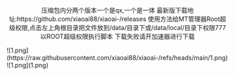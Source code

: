 <p align="center">压缩包内分两个版本一个是qx,一个是一体
最新版下载地址:https://github.com/xiaoai88/xiaoai-/releases
使用方法给MT管理器Root超级权限,点击左上角根目录把文件放到/data/目录下或/data/local/目录下权限777以ROOT超级权限执行脚本</a>
下载失败请开加速器进行下载
</p>
![1.png](https://raw.githubusercontent.com/xiaoai88/xiaoai-/refs/heads/main/1.png)
![1.png](1.png)
